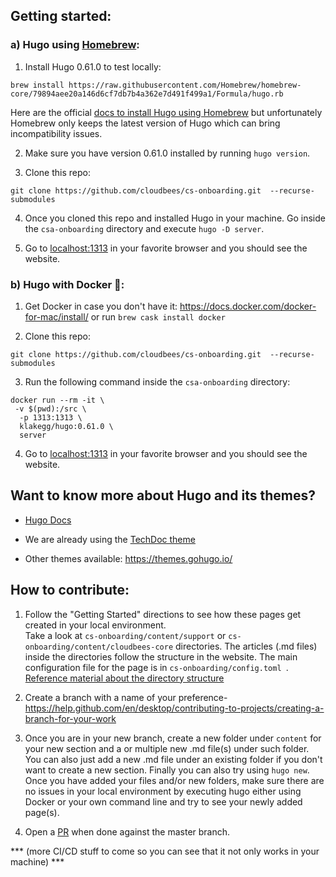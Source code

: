 ## Getting started:

### a) Hugo using [Homebrew](https://brew.sh/):

1. Install Hugo 0.61.0 to test locally:

```brew install https://raw.githubusercontent.com/Homebrew/homebrew-core/79894aee20a146d6cf7db7b4a362e7d491f499a1/Formula/hugo.rb```

Here are the official [docs to install Hugo using Homebrew](https://gohugo.io/getting-started/installing/#install-hugo-with-brew) but unfortunately Homebrew only keeps the latest version of Hugo which can bring incompatibility issues.


2. Make sure you have version 0.61.0 installed by running ```hugo version```.

3. Clone this repo:

```git clone https://github.com/cloudbees/cs-onboarding.git  --recurse-submodules```

4. Once you cloned this repo and installed Hugo in your machine. Go inside the ```csa-onboarding``` directory and execute ```hugo -D server```. 

5. Go to [localhost:1313](http://localhost:1313) in your favorite browser and you should see the website.


### b) Hugo with Docker 🐳:

1. Get Docker in case you don't have it: https://docs.docker.com/docker-for-mac/install/ or run ```brew cask install docker```

2. Clone this repo:

```git clone https://github.com/cloudbees/cs-onboarding.git  --recurse-submodules```


3. Run the following command inside the ```csa-onboarding``` directory:

``` 
docker run --rm -it \
 -v $(pwd):/src \
  -p 1313:1313 \
  klakegg/hugo:0.61.0 \
  server 
```

4. Go to [localhost:1313](http://localhost:1313) in your favorite browser and you should see the website.


## Want to know more about Hugo and its themes?

* [Hugo Docs](https://gohugo.io/documentation/)

* We are already using the [TechDoc theme](https://themes.gohugo.io/hugo-theme-techdoc/)

* Other themes available:
https://themes.gohugo.io/

## How to contribute:

1. Follow the "Getting Started" directions to see how these pages get created in your local environment.  
Take a look at ```cs-onboarding/content/support``` or ```cs-onboarding/content/cloudbees-core``` directories. The articles (.md files) inside the directories follow the structure in the website. The main configuration file for the page is in ```cs-onboarding/config.toml ```. [Reference material about the directory structure](https://www.jakewiesler.com/blog/hugo-directory-structure/)

2. Create a branch with a name of your preference- https://help.github.com/en/desktop/contributing-to-projects/creating-a-branch-for-your-work

3. Once you are in your new branch, create a new folder under ``content`` for your new section and a or multiple new .md file(s) under such folder. You can also just add a new .md file under an existing folder if you don't want to create a new section. Finally you can also try using ```hugo new```.
Once you have added your files and/or new folders, make sure there are no issues in your local environment by executing hugo either using Docker or your own command line and try to see your newly added page(s).

4. Open a [PR](https://help.github.com/en/desktop/contributing-to-projects/creating-a-pull-request) when done against the master branch.

*** (more CI/CD stuff to come so you can see that it not only works in your machine) ***







